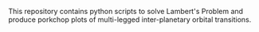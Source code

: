 This repository contains python scripts to solve Lambert's Problem and produce porkchop plots of multi-legged inter-planetary orbital transitions.
